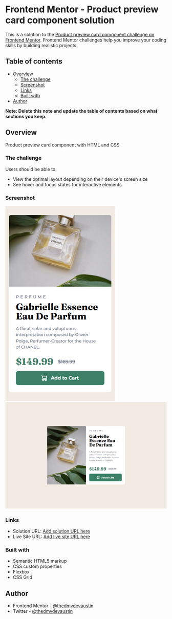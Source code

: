 # Frontend Mentor - Product preview card component solution

This is a solution to the [Product preview card component challenge on Frontend Mentor](https://www.frontendmentor.io/challenges/product-preview-card-component-GO7UmttRfa). Frontend Mentor challenges help you improve your coding skills by building realistic projects. 

## Table of contents

- [Overview](#overview)
  - [The challenge](#the-challenge)
  - [Screenshot](#screenshot)
  - [Links](#links)
  - [Built with](#built-with)
- [Author](#author)

**Note: Delete this note and update the table of contents based on what sections you keep.**

## Overview
Product preview card component with HTML and CSS
### The challenge

Users should be able to:

- View the optimal layout depending on their device's screen size
- See hover and focus states for interactive elements

### Screenshot

![mobile site](./images/FireShot%20Capture%20020%20-%20Frontend%20Mentor%20-%20Product%20preview%20card%20component%20-%20127.0.0.1.png)
![desktop site](./images/FireShot%20Capture%20021%20-%20Frontend%20Mentor%20-%20Product%20preview%20card%20component%20-%20127.0.0.1.png)

### Links

- Solution URL: [Add solution URL here](https://your-solution-url.com)
- Live Site URL: [Add live site URL here](https://your-live-site-url.com)


### Built with

- Semantic HTML5 markup
- CSS custom properties
- Flexbox
- CSS Grid

## Author

- Frontend Mentor - [@thedmvdevaustin](https://www.frontendmentor.io/profile/thedmvdevaustin)
- Twitter - [@thedmvdevaustin](https://www.twitter.com/thedmvdevaustin)

